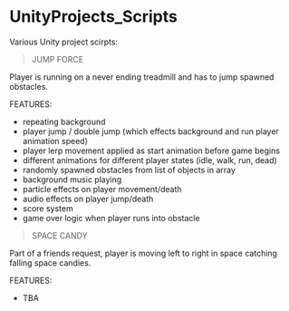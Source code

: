 # UnityProjects_Scripts
Various Unity project scirpts:


> JUMP FORCE 

Player is running on a never ending treadmill and has to jump spawned obstacles.

FEATURES:
- repeating background
- player jump / double jump (which effects background and run player animation speed)
- player lerp movement applied as start animation before game begins
- different animations for different player states (idle, walk, run, dead)
- randomly spawned obstacles from list of objects in array 
- background music playing 
- particle effects on player movement/death
- audio effects on player jump/death
- score system
- game over logic when player runs into obstacle


> SPACE CANDY

Part of a friends request, player is moving left to right in space catching falling space candies.

FEATURES:
- TBA
